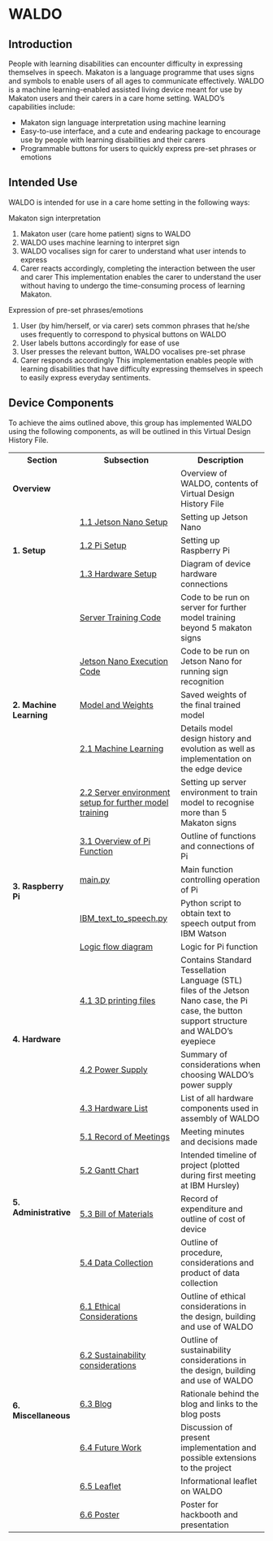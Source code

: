 WALDO
======

Introduction
------------

People with learning disabilities can encounter difficulty in expressing themselves in speech. Makaton is a language programme that uses signs and symbols to enable users of all ages to communicate effectively. WALDO is a machine learning-enabled assisted living device meant for use by Makaton users and their carers in a care home setting. WALDO’s capabilities include:

* Makaton sign language interpretation using machine learning
* Easy-to-use interface, and a cute and endearing package to encourage use by people with learning disabilities and their carers
* Programmable buttons for users to quickly express pre-set phrases or emotions

Intended Use
------------

WALDO is intended for use in a care home setting in the following ways:

Makaton sign interpretation
1. Makaton user (care home patient) signs to WALDO
2. WALDO uses machine learning to interpret sign
3. WALDO vocalises sign for carer to understand what user intends to express
4. Carer reacts accordingly, completing the interaction between the user and carer
This implementation enables the carer to understand the user without having to undergo the time-consuming process of learning Makaton.

Expression of pre-set phrases/emotions
1. User (by him/herself, or via carer) sets common phrases that he/she uses frequently to correspond to physical buttons on WALDO
2. User labels buttons accordingly for ease of use
3. User presses the relevant button, WALDO vocalises pre-set phrase
4. Carer responds accordingly
This implementation enables people with learning disabilities that have difficulty expressing themselves in speech to easily express everyday sentiments.


Device Components
-----------

To achieve the aims outlined above, this group has implemented WALDO using the following components, as will be outlined in this Virtual Design History File.

<table>
  <tr>
    <th>Section</th>
    <th>Subsection</th>
    <th>Description</th>
  </tr>
  <tr>
    <td colspan="2"><span style="font-weight:bold">Overview</span></td>
    <td>Overview of WALDO, contents of Virtual Design History File</td>
  </tr>
  <tr>
    <td rowspan="3"><span style="font-weight:bold">1. Setup</span></td>
    <td> <a href="https://github.com/patrickjohncyh/ibm-waldo/blob/master/1-Setup/JetsonSetup.md">1.1 Jetson Nano Setup</a></td>
    <td>Setting up Jetson Nano</td>
  </tr>
  <tr>
    <td><a href="https://github.com/patrickjohncyh/ibm-waldo/blob/master/1-Setup/pisetup.md">1.2 Pi Setup</a></td>
    <td>Setting up Raspberry Pi</td>
  </tr>
  <tr>
    <td><a href = "https://github.com/patrickjohncyh/ibm-waldo/blob/master/1-Setup/HardwareConnections.md">1.3 Hardware Setup</a></td>
    <td>Diagram of device hardware connections</td>
  </tr>
  <tr>
    <td rowspan="5"><span style="font-weight:bold">2. Machine Learning</span></td>
    <td><a href="https://github.com/patrickjohncyh/ibm-waldo/tree/master/2-MachineLearning/server-training"> Server Training Code</a></td>
    <td>Code to be run on server for further model training beyond 5 makaton signs</td>
  </tr>
  <tr>
    <td><a href ="https://github.com/patrickjohncyh/ibm-waldo/tree/master/2-MachineLearning/jetson-execution">Jetson Nano Execution Code</a></td>
    <td>Code to be run on Jetson Nano for running sign recognition</td>
  </tr>
  <tr>
    <td><a href = "https://github.com/patrickjohncyh/ibm-waldo/tree/master/2-MachineLearning/jetson-execution/checkpoint_model"> Model and Weights</a></td>
    <td>Saved weights of the final trained model</td>
  </tr>
  <tr>
    <td><a href="https://github.com/patrickjohncyh/ibm-waldo/blob/master/2-MachineLearning/2-1-MachineLearning.md"> 2.1 Machine Learning </a></td>
    <td>Details model design history and evolution as well as implementation on the edge device</td>
  </tr>
  <tr>
    <td><a href="https://github.com/patrickjohncyh/ibm-waldo/blob/master/2-MachineLearning/2-2-ServerEnvironmentSetup.md"> 2.2 Server environment setup for further model training</a></td>
    <td>Setting up server environment to train model to recognise more than 5 Makaton signs</td>
  </tr>
  <tr>
    <td rowspan="4"><span style="font-weight:bold">3. Raspberry Pi</span></td>
    <td><a href="https://github.com/patrickjohncyh/ibm-waldo/tree/master/3-Pi"> 3.1 Overview of Pi Function</a></td>
    <td>Outline of functions and connections of Pi</td>
  </tr>
  <tr>
    <td><a href="https://github.com/patrickjohncyh/ibm-waldo/tree/master/3-Pi/main.py"> main.py</td>
    <td>Main function controlling operation of Pi</span></td>
  </tr>
  <tr>
    <td><a href="https://github.com/patrickjohncyh/ibm-waldo/tree/master/3-Pi/IBM_text_to_speech.py"> IBM_text_to_speech.py</td>
    <td>Python script to obtain text to speech output from IBM Watson</span></td>
  </tr>
  <tr>
    <td><a href="https://github.com/patrickjohncyh/ibm-waldo/tree/master/3-Pi#overall-pi-function">Logic flow diagram</a></td>
    <td>Logic for Pi function</td>
  </tr>
  <tr>
    <td rowspan="3"><span style="font-weight:bold">4. Hardware</span></td>
    <td><a href="https://github.com/patrickjohncyh/ibm-waldo/tree/master/4-Hardware/4-1-3D-Printing-STL-Files">4.1 3D printing files</a></td>
    <td>Contains Standard Tessellation Language (STL) files of the Jetson Nano case, the Pi case, the button support structure and WALDO’s eyepiece</td>
  </tr>
  <tr>
    <td><a href="https://github.com/patrickjohncyh/ibm-waldo/blob/master/4-Hardware/4-2-Power-Supply.md">4.2 Power Supply</td>
    <td>Summary of considerations when choosing WALDO’s power supply</td>
  </tr>
  <tr>
    <td><a href="https://github.com/patrickjohncyh/ibm-waldo/blob/master/4-Hardware/4-3-Hardware-List.md">4.3 Hardware List</td>
    <td>List of all hardware components used in assembly of WALDO</td>
  </tr>
  <tr>
    <td rowspan="4"><span style="font-weight:bold">5. Administrative</span></td>
    <td><a href="https://github.com/patrickjohncyh/ibm-waldo/tree/master/5-Administrative/5-1-Record-of-Meetings">5.1 Record of Meetings</td>
    <td>Meeting minutes and decisions made</td>
  </tr>
  <tr>
    <td><a href="https://github.com/patrickjohncyh/ibm-waldo/blob/master/5-Administrative/5-2-Gantt-Chart.md">5.2 Gantt Chart</td>
    <td>Intended timeline of project (plotted during first meeting at IBM Hursley)</td>
  </tr>
  <tr>
    <td><a href="https://github.com/patrickjohncyh/ibm-waldo/blob/master/5-Administrative/5-3-Bill-of-Materials.md">5.3 Bill of Materials</td>
    <td>Record of expenditure and outline of cost of device</td>
  </tr>
  <tr>
    <td><a href="https://github.com/patrickjohncyh/ibm-waldo/blob/master/5-Administrative/5-4-Data-Collection.md">5.4 Data Collection</td>
    <td>Outline of procedure, considerations and product of data collection</td>
  </tr>
  <tr>
    <td rowspan="6"><span style="font-weight:bold">6. Miscellaneous</span></td>
    <td><a href="https://github.com/patrickjohncyh/ibm-waldo/blob/master/6-Miscellaneous/6-1-Ethical-Considerations.md">6.1 Ethical Considerations</td>
    <td>Outline of ethical considerations in the design, building and use of WALDO</td>
  </tr>
  <tr>
    <td><a href="https://github.com/patrickjohncyh/ibm-waldo/blob/master/6-Miscellaneous/6-2-Sustainability-Considerations.md"> 6.2 Sustainability considerations</td>
    <td>Outline of sustainability considerations in the design, building and use of WALDO</td>
  </tr>
  <tr>
    <td><a href="https://github.com/patrickjohncyh/ibm-waldo/blob/master/6-Miscellaneous/6-3-Blog.md">6.3 Blog</td>
    <td>Rationale behind the blog and links to the blog posts</td>
  </tr>
  <tr>
    <td><a href="https://github.com/patrickjohncyh/ibm-waldo/blob/master/6-Miscellaneous/6-4-Future-Work.md">6.4 Future Work</td>
    <td>Discussion of present implementation and possible extensions to the project</td>
  </tr>
  <tr>
    <td><a href="https://github.com/patrickjohncyh/ibm-waldo/blob/master/6-Miscellaneous/6-5-Leaflet.pdf">6.5 Leaflet</td>
    <td>Informational leaflet on WALDO</td>
  </tr>
  <tr>
    <td><a href="https://github.com/patrickjohncyh/ibm-waldo/blob/master/6-Miscellaneous/6-6-Poster.pdf">6.6 Poster</td>
    <td>Poster for hackbooth and presentation</td>
  </tr>
</table>
